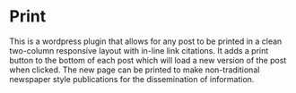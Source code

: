 # Print
This is a wordpress plugin that allows for any post to be printed in a clean two-column responsive layout with in-line link citations.  It adds a print button to the bottom of each post which will load a new version of the post when clicked.  The new page can be printed to make non-traditional newspaper style publications for the dissemination of information.
